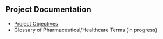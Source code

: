 ## Project Documentation

- [Project Objectives](objectives.md)
- Glossary of Pharmaceutical/Healthcare Terms (in progress)
